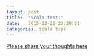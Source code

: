 ```yaml
---
layout: post
title:  "Scala test!"
date:   2015-03-25 23:20:31
categories: scala tips
---
```



<script src="https://gist.github.com/ArnaudT/5b8f17c779bedc337ad7.js"></script>

[Please share your thoughts here][comment]

[comment]: https://gist.github.com/ArnaudT/5b8f17c779bedc337ad7
